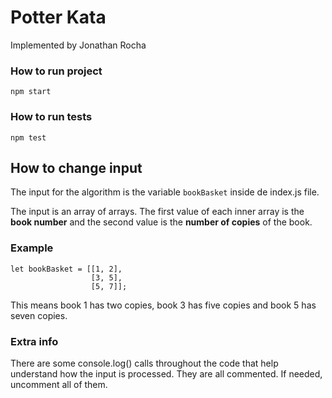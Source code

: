 # Potter Kata

Implemented by Jonathan Rocha

### How to run project
`npm start`

### How to run tests
`npm test`

## How to change input
The input for the algorithm is the variable `bookBasket` inside de index.js file.

The input is an array of arrays. The first value of each inner array is the **book number** and the second value is the **number of copies** of the book.

### Example

```
let bookBasket = [[1, 2], 
                  [3, 5],
                  [5, 7]];
```

This means book 1 has two copies, book 3 has five copies and book 5 has seven copies.

### Extra info
There are some console.log() calls throughout the code that help understand how the input is processed. They are all commented. If needed, uncomment all of them.
